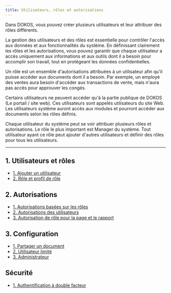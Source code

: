 ```yaml
---
title: Utilisateurs, rôles et autorisations
---
```



Dans DOKOS, vous pouvez créer plusieurs utilisateurs et leur attribuer des rôles différents.

La gestion des utilisateurs et des rôles est essentielle pour contrôler l'accès aux données et aux fonctionnalités du système. En définissant clairement les rôles et les autorisations, vous pouvez garantir que chaque utilisateur a accès uniquement aux informations et aux outils dont il a besoin pour accomplir son travail, tout en protégeant les données confidentielles.

Un rôle est un ensemble d'autorisations attribuées à un utilisateur afin qu'il puisse accéder aux documents dont il a besoin. Par exemple, un employé des ventes aura besoin d'accéder aux transactions de vente, mais n'aura pas accès pour approuver les congés.

Certains utilisateurs ne peuvent accéder qu'à la partie publique de DOKOS (Le portail / site web). Ces utilisateurs sont appelés utilisateurs du site Web. Les utilisateurs système auront accès aux modules et pourront accéder aux documents selon les rôles définis.

Chaque utilisateur du système peut se voir attribuer plusieurs rôles et autorisations. Le rôle le plus important est Manager du système. Tout utilisateur ayant ce rôle peut ajouter d'autres utilisateurs et définir des rôles pour tous les utilisateurs.

---

## 1. Utilisateurs et rôles

- [1. Ajouter un utilisateur](/dodock/fonctionnalites/utilisateurs/utilisateurs)
- [2. Rôle et profil de rôle](/dodock/fonctionnalites/utilisateurs/roles)

## 2. Autorisations

- [1. Autorisations basées sur les rôles](/dodock/fonctionnalites/utilisateurs/role-et-autorisations)
- [2. Autorisations des utilisateurs](/dodock/fonctionnalites/utilisateurs/autorisations-utilisateur)
- [3. Autorisation de rôle pour la page et le rapport](/dodock/fonctionnalites/utilisateurs/autorisations-pages-rapports)

## 3. Configuration

- [1. Partager un document](/dodock/fonctionnalites/utilisateurs/partager-un-document)
- [2. Utilisateur limité](/dodock/fonctionnalites/utilisateurs/utilisateurs-limites)
- [3. Administrateur](/dodock/fonctionnalites/utilisateurs/administrateur)

## Sécurité

- [1. Authentification à double facteur](/dodock/fonctionnalites/utilisateurs/2fa)
